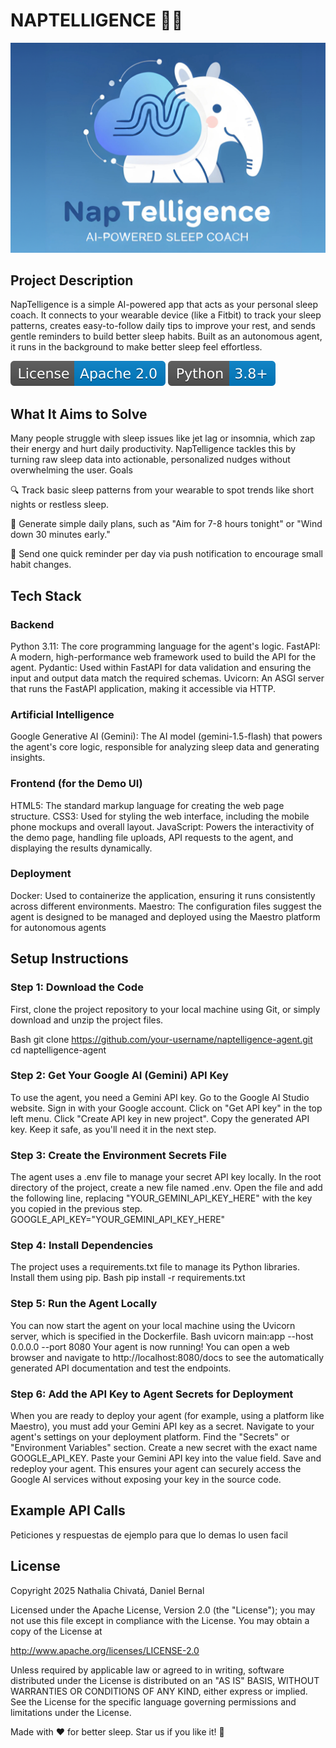 # NAPTELLIGENCE 🚀😴

![Logo.](/assets/Naptelligence.png)

## Project Description

NapTelligence is a simple AI-powered app that acts as your personal sleep coach. It connects to your wearable device (like a Fitbit) to track your sleep patterns, creates easy-to-follow daily tips to improve your rest, and sends gentle reminders to build better sleep habits. Built as an autonomous agent, it runs in the background to make better sleep feel effortless.

  ![Imagen1.](/assets/License-Apache-2.0-blue.svg)
  ![Imagen2.](/assets/Python-3.8+-blue.svg)

## What It Aims to Solve

Many people struggle with sleep issues like jet lag or insomnia, which zap their energy and hurt daily productivity. NapTelligence tackles this by turning raw sleep data into actionable, personalized nudges without overwhelming the user.
Goals

🔍 Track basic sleep patterns from your wearable to spot trends like short nights or restless sleep.

📝 Generate simple daily plans, such as "Aim for 7-8 hours tonight" or "Wind down 30 minutes early."

🔔 Send one quick reminder per day via push notification to encourage small habit changes.

## Tech Stack

### Backend
Python 3.11: The core programming language for the agent's logic.
FastAPI: A modern, high-performance web framework used to build the API for the agent.
Pydantic: Used within FastAPI for data validation and ensuring the input and output data match the required schemas.
Uvicorn: An ASGI server that runs the FastAPI application, making it accessible via HTTP.

### Artificial Intelligence
Google Generative AI (Gemini): The AI model (gemini-1.5-flash) that powers the agent's core logic, responsible for analyzing sleep data and generating insights.

### Frontend (for the Demo UI)
HTML5: The standard markup language for creating the web page structure.
CSS3: Used for styling the web interface, including the mobile phone mockups and overall layout.
JavaScript: Powers the interactivity of the demo page, handling file uploads, API requests to the agent, and displaying the results dynamically.

### Deployment
Docker: Used to containerize the application, ensuring it runs consistently across different environments.
Maestro: The configuration files suggest the agent is designed to be managed and deployed using the Maestro platform for autonomous agents

## Setup Instructions

### Step 1: Download the Code
First, clone the project repository to your local machine using Git, or simply download and unzip the project files.

Bash
git clone https://github.com/your-username/naptelligence-agent.git
cd naptelligence-agent

### Step 2: Get Your Google AI (Gemini) API Key
To use the agent, you need a Gemini API key.
Go to the Google AI Studio website.
Sign in with your Google account.
Click on "Get API key" in the top left menu.
Click "Create API key in new project".
Copy the generated API key. Keep it safe, as you'll need it in the next step.

### Step 3: Create the Environment Secrets File
The agent uses a .env file to manage your secret API key locally.
In the root directory of the project, create a new file named .env.
Open the file and add the following line, replacing "YOUR_GEMINI_API_KEY_HERE" with the key you copied in the previous step.
GOOGLE_API_KEY="YOUR_GEMINI_API_KEY_HERE"

### Step 4: Install Dependencies
The project uses a requirements.txt file to manage its Python libraries. Install them using pip.
Bash
pip install -r requirements.txt

### Step 5: Run the Agent Locally
You can now start the agent on your local machine using the Uvicorn server, which is specified in the Dockerfile.
Bash
uvicorn main:app --host 0.0.0.0 --port 8080
Your agent is now running! You can open a web browser and navigate to http://localhost:8080/docs to see the automatically generated API documentation and test the endpoints.

### Step 6: Add the API Key to Agent Secrets for Deployment
When you are ready to deploy your agent (for example, using a platform like Maestro), you must add your Gemini API key as a secret.
Navigate to your agent's settings on your deployment platform.
Find the "Secrets" or "Environment Variables" section.
Create a new secret with the exact name 
GOOGLE_API_KEY.
Paste your Gemini API key into the value field.
Save and redeploy your agent.
This ensures your agent can securely access the Google AI services without exposing your key in the source code.

## Example API Calls

Peticiones y respuestas de ejemplo para que lo demas lo usen facil

## License

Copyright 2025 Nathalia Chivatá, Daniel Bernal

Licensed under the Apache License, Version 2.0 (the "License"); you may not use this file except in compliance with the License. You may obtain a copy of the License at

http://www.apache.org/licenses/LICENSE-2.0

Unless required by applicable law or agreed to in writing, software distributed under the License is distributed on an "AS IS" BASIS, WITHOUT WARRANTIES OR CONDITIONS OF ANY KIND, either express or implied. See the License for the specific language governing permissions and limitations under the License.


Made with ❤️ for better sleep. Star us if you like it! 🌟
